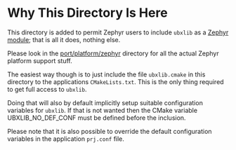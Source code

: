 # Why This Directory Is Here
This directory is added to permit Zephyr users to include `ubxlib` as a [Zephyr module](https://docs.zephyrproject.org/latest/guides/modules.html); that is all it does, nothing else.

Please look in the [port/platform/zephyr](/port/platform/zephyr) directory for all the actual Zephyr platform support stuff.

The easiest way though is to just include the file `ubxlib.cmake` in this directory to the applications `CMakeLists.txt`.
This is the only thing required to get full access to `ubxlib`.

Doing that will also by default implicitly setup suitable configuration variables for `ubxlib`. If that is not wanted then the CMake variable UBXLIB_NO_DEF_CONF must be defined before the inclusion.

Please note that it is also possible to override the default configuration variables in the application `prj.conf` file.
